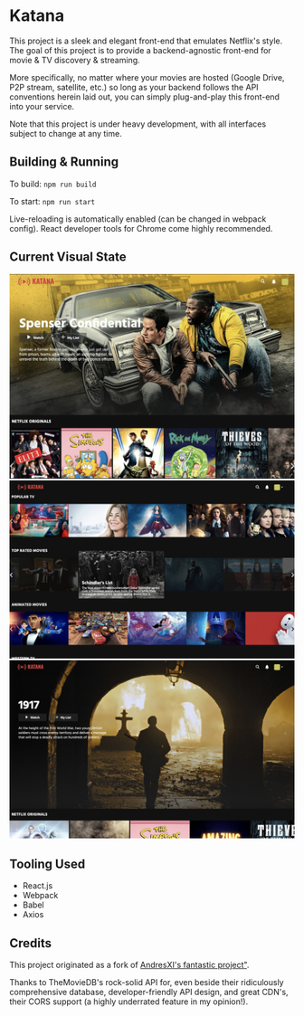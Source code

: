 # Katana

This project is a sleek and elegant front-end that emulates Netflix's style. The goal of this project is to provide a backend-agnostic front-end for movie & TV discovery & streaming.

More specifically, no matter where your movies are hosted (Google Drive, P2P stream, satellite, etc.) so long as your backend follows the API conventions herein laid out, you can simply plug-and-play this front-end into your service.

Note that this project is under heavy development, with all interfaces subject to change at any time.

## Building & Running

To build: `npm run build`

To start: `npm run start`

Live-reloading is automatically enabled (can be changed in webpack config). React developer tools for Chrome come highly recommended.

## Current Visual State
![](https://github.com/firebolt55439/katana/blob/master/demo/narrow_home.jpg)
![](https://github.com/firebolt55439/katana/blob/master/demo/middle_browse.jpg)
![](https://github.com/firebolt55439/katana/blob/master/demo/full_header.jpg)

## Tooling Used
- React.js
- Webpack
- Babel
- Axios

## Credits
This project originated as a fork of [AndresXI's fantastic project"](https://github.com/AndresXI/Netflix-Clone).

Thanks to TheMovieDB's rock-solid API for, even beside their ridiculously comprehensive database, developer-friendly API design, and great CDN's, their CORS support (a highly underrated feature in my opinion!).

